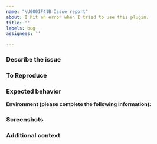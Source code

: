 ```yaml
---
name: "\U0001F41B Issue report"
about: I hit an error when I tried to use this plugin.
title: ''
labels: bug
assignees: ''

---
```


### Describe the issue
<!--
  A clear and concise description of what the issue is.

  For example - I'm trying to complete a payment via Apple Pay but my app crashes after processing it with Passcode. I have everything well configured (Merchant ID, capabilities... I also have supported cards in my Wallet) but looks like I'm missing something. 
  
  Here is the log:
  ```
  // paste your error log here
  ```
-->

### To Reproduce
<!--
  Steps to reproduce the issue.

  For example - 
  1. Initialize the SDK
  2. Initialize Apple Pay
  3. call `await InAppPayments.requestApplePayNonce(..)` and use a valid credit card to pay

  Here the piece of code that reproduce the issue.
  ```dart
    // Paste your code here
  ```
-->

### Expected behavior
<!--
  A clear and concise description of what you expected to happen.

  For example - The Apple Pay finish and return me the valid token.
-->


**Environment (please complete the following information):**
<!--
  - platform: [e.g. iOS or Android]
  - OS and version: [e.g. iOS8.1]
  - dev environment: [e.g. MacOS or Windows]
  - In-App Payments Plugin version: [e.g. 1.1.1]

  In addition: Run `flutter doctor -v` in your terminal and copy the results here.
-->

### Screenshots
<!-- If applicable, add screenshots to help explain your problem. -->

### Additional context
<!-- Add any other context about the problem here. -->
